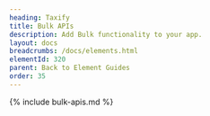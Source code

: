 ```yaml
---
heading: Taxify
title: Bulk APIs
description: Add Bulk functionality to your app.
layout: docs
breadcrumbs: /docs/elements.html
elementId: 320
parent: Back to Element Guides
order: 35
---
```


{% include bulk-apis.md %}
